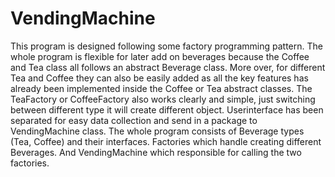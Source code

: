 # VendingMachine
This program is designed following some factory programming pattern.
The whole program is flexible for later add on beverages because the Coffee and Tea class all follows an abstract Beverage class. More over, for different Tea and Coffee they can also be easily added as all the key features has already been implemented inside the Coffee or Tea abstract classes. The TeaFactory or CoffeeFactory also works clearly and simple, just switching between different type it will create different object. Userinterface has been separated for easy data collection and send in a package to VendingMachine class.
The whole program consists of Beverage types (Tea, Coffee) and their interfaces. Factories which handle creating different Beverages. And VendingMachine which responsible for calling the two factories.
